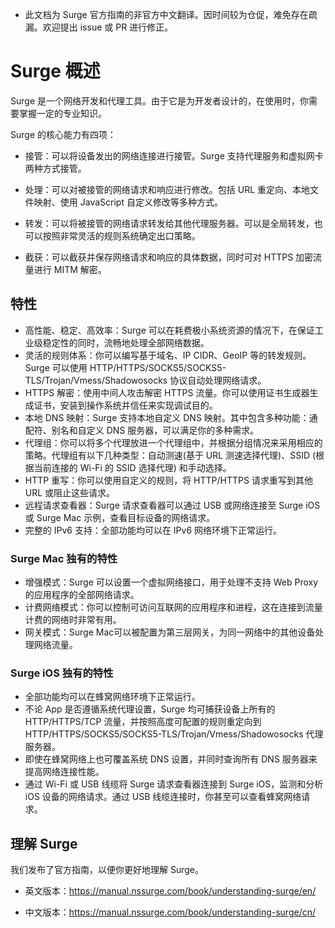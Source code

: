 * 此文档为 Surge 官方指南的非官方中文翻译。因时间较为仓促，难免存在疏漏。欢迎提出 issue 或 PR 进行修正。

# Surge 概述

Surge 是一个网络开发和代理工具。由于它是为开发者设计的，在使用时，你需要掌握一定的专业知识。

Surge 的核心能力有四项：

* 接管：可以将设备发出的网络连接进行接管。Surge 支持代理服务和虚拟网卡两种方式接管。

* 处理：可以对被接管的网络请求和响应进行修改。包括 URL 重定向、本地文件映射、使用 JavaScript 自定义修改等多种方式。

* 转发：可以将被接管的网络请求转发给其他代理服务器。可以是全局转发，也可以按照非常灵活的规则系统确定出口策略。

* 截获：可以截获并保存网络请求和响应的具体数据，同时可对 HTTPS 加密流量进行 MITM 解密。


## 特性

* 高性能、稳定、高效率：Surge 可以在耗费极小系统资源的情况下，在保证工业级稳定性的同时，流畅地处理全部网络数据。
* 灵活的规则体系：你可以编写基于域名、IP CIDR、GeoIP 等的转发规则。Surge 可以使用 HTTP/HTTPS/SOCKS5/SOCKS5-TLS/Trojan/Vmess/Shadowosocks 协议自动处理网络请求。
* HTTPS 解密：使用中间人攻击解密 HTTPS 流量。你可以使用证书生成器生成证书，安装到操作系统并信任来实现调试目的。
* 本地 DNS 映射：Surge 支持本地自定义 DNS 映射。其中包含多种功能：通配符、别名和自定义 DNS 服务器，可以满足你的多种需求。
* 代理组：你可以将多个代理放进一个代理组中，并根据分组情况来采用相应的策略。代理组有以下几种类型：自动测速\(基于 URL 测速选择代理\)、SSID \(根据当前连接的 Wi-Fi 的 SSID 选择代理\) 和手动选择。
* HTTP 重写：你可以使用自定义的规则，将 HTTP/HTTPS 请求重写到其他 URL 或阻止这些请求。
* 远程请求查看器：Surge 请求查看器可以通过 USB 或网络连接至 Surge iOS 或 Surge Mac 示例，查看目标设备的网络请求。
* 完整的 IPv6 支持：全部功能均可以在 IPv6 网络环境下正常运行。


### Surge Mac 独有的特性

* 增强模式：Surge 可以设置一个虚拟网络接口，用于处理不支持 Web Proxy 的应用程序的全部网络请求。
* 计费网络模式：你可以控制可访问互联网的应用程序和进程，这在连接到流量计费的网络时非常有用。
* 网关模式：Surge Mac可以被配置为第三层网关，为同一网络中的其他设备处理网络流量。


### Surge iOS 独有的特性

* 全部功能均可以在蜂窝网络环境下正常运行。
* 不论 App 是否遵循系统代理设置，Surge 均可捕获设备上所有的 HTTP/HTTPS/TCP 流量，并按照高度可配置的规则重定向到 HTTP/HTTPS/SOCKS5/SOCKS5-TLS/Trojan/Vmess/Shadowosocks 代理服务器。
* 即使在蜂窝网络上也可覆盖系统 DNS 设置，并同时查询所有 DNS 服务器来提高网络连接性能。
* 通过 Wi-Fi 或 USB 线缆将 Surge 请求查看器连接到 Surge iOS，监测和分析 iOS 设备的网络请求。通过 USB 线缆连接时，你甚至可以查看蜂窝网络请求。

## 理解 Surge

我们发布了官方指南，以便你更好地理解 Surge。

* 英文版本：https://manual.nssurge.com/book/understanding-surge/en/

* 中文版本：https://manual.nssurge.com/book/understanding-surge/cn/


